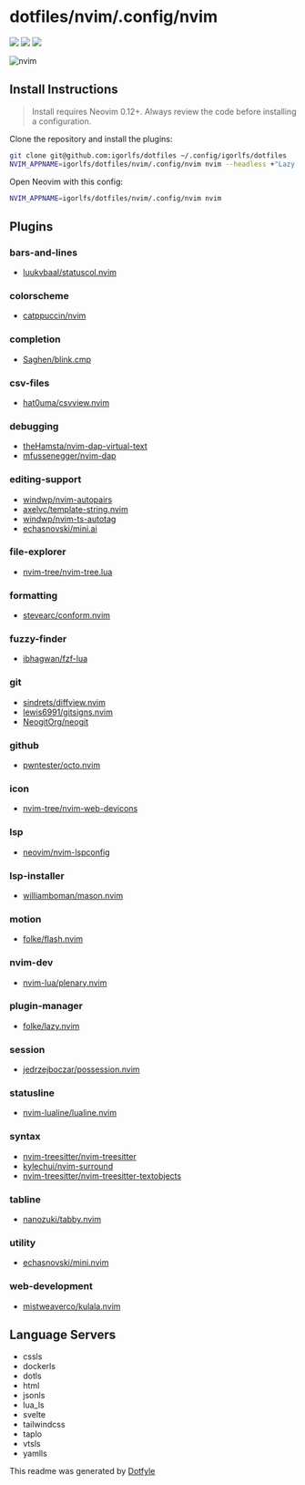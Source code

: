# dotfiles/nvim/.config/nvim

<a href="https://dotfyle.com/igorlfs/dotfiles-nvim-config-nvim"><img src="https://dotfyle.com/igorlfs/dotfiles-nvim-config-nvim/badges/plugins?style=flat" /></a>
<a href="https://dotfyle.com/igorlfs/dotfiles-nvim-config-nvim"><img src="https://dotfyle.com/igorlfs/dotfiles-nvim-config-nvim/badges/leaderkey?style=flat" /></a>
<a href="https://dotfyle.com/igorlfs/dotfiles-nvim-config-nvim"><img src="https://dotfyle.com/igorlfs/dotfiles-nvim-config-nvim/badges/plugin-manager?style=flat" /></a>

![nvim](https://github.com/user-attachments/assets/c8715c0d-7684-47b9-9326-cd3ec8654cf2)

## Install Instructions

 > Install requires Neovim 0.12+. Always review the code before installing a configuration.

Clone the repository and install the plugins:

```sh
git clone git@github.com:igorlfs/dotfiles ~/.config/igorlfs/dotfiles
NVIM_APPNAME=igorlfs/dotfiles/nvim/.config/nvim nvim --headless +"Lazy! sync" +qa
```

Open Neovim with this config:

```sh
NVIM_APPNAME=igorlfs/dotfiles/nvim/.config/nvim nvim
```

## Plugins

### bars-and-lines

+ [luukvbaal/statuscol.nvim](https://dotfyle.com/plugins/luukvbaal/statuscol.nvim)

### colorscheme

+ [catppuccin/nvim](https://dotfyle.com/plugins/catppuccin/nvim)

### completion

+ [Saghen/blink.cmp](https://dotfyle.com/plugins/Saghen/blink.cmp)

### csv-files

+ [hat0uma/csvview.nvim](https://dotfyle.com/plugins/hat0uma/csvview.nvim)

### debugging

+ [theHamsta/nvim-dap-virtual-text](https://dotfyle.com/plugins/theHamsta/nvim-dap-virtual-text)
+ [mfussenegger/nvim-dap](https://dotfyle.com/plugins/mfussenegger/nvim-dap)

### editing-support

+ [windwp/nvim-autopairs](https://dotfyle.com/plugins/windwp/nvim-autopairs)
+ [axelvc/template-string.nvim](https://dotfyle.com/plugins/axelvc/template-string.nvim)
+ [windwp/nvim-ts-autotag](https://dotfyle.com/plugins/windwp/nvim-ts-autotag)
+ [echasnovski/mini.ai](https://dotfyle.com/plugins/echasnovski/mini.ai)

### file-explorer

+ [nvim-tree/nvim-tree.lua](https://dotfyle.com/plugins/nvim-tree/nvim-tree.lua)

### formatting

+ [stevearc/conform.nvim](https://dotfyle.com/plugins/stevearc/conform.nvim)

### fuzzy-finder

+ [ibhagwan/fzf-lua](https://dotfyle.com/plugins/ibhagwan/fzf-lua)

### git

+ [sindrets/diffview.nvim](https://dotfyle.com/plugins/sindrets/diffview.nvim)
+ [lewis6991/gitsigns.nvim](https://dotfyle.com/plugins/lewis6991/gitsigns.nvim)
+ [NeogitOrg/neogit](https://dotfyle.com/plugins/NeogitOrg/neogit)

### github

+ [pwntester/octo.nvim](https://dotfyle.com/plugins/pwntester/octo.nvim)

### icon

+ [nvim-tree/nvim-web-devicons](https://dotfyle.com/plugins/nvim-tree/nvim-web-devicons)

### lsp

+ [neovim/nvim-lspconfig](https://dotfyle.com/plugins/neovim/nvim-lspconfig)

### lsp-installer

+ [williamboman/mason.nvim](https://dotfyle.com/plugins/williamboman/mason.nvim)

### motion

+ [folke/flash.nvim](https://dotfyle.com/plugins/folke/flash.nvim)

### nvim-dev

+ [nvim-lua/plenary.nvim](https://dotfyle.com/plugins/nvim-lua/plenary.nvim)

### plugin-manager

+ [folke/lazy.nvim](https://dotfyle.com/plugins/folke/lazy.nvim)

### session

+ [jedrzejboczar/possession.nvim](https://dotfyle.com/plugins/jedrzejboczar/possession.nvim)

### statusline

+ [nvim-lualine/lualine.nvim](https://dotfyle.com/plugins/nvim-lualine/lualine.nvim)

### syntax

+ [nvim-treesitter/nvim-treesitter](https://dotfyle.com/plugins/nvim-treesitter/nvim-treesitter)
+ [kylechui/nvim-surround](https://dotfyle.com/plugins/kylechui/nvim-surround)
+ [nvim-treesitter/nvim-treesitter-textobjects](https://dotfyle.com/plugins/nvim-treesitter/nvim-treesitter-textobjects)

### tabline

+ [nanozuki/tabby.nvim](https://dotfyle.com/plugins/nanozuki/tabby.nvim)

### utility

+ [echasnovski/mini.nvim](https://dotfyle.com/plugins/echasnovski/mini.nvim)

### web-development

+ [mistweaverco/kulala.nvim](https://dotfyle.com/plugins/mistweaverco/kulala.nvim)

## Language Servers

+ cssls
+ dockerls
+ dotls
+ html
+ jsonls
+ lua_ls
+ svelte
+ tailwindcss
+ taplo
+ vtsls
+ yamlls

 This readme was generated by [Dotfyle](https://dotfyle.com)

